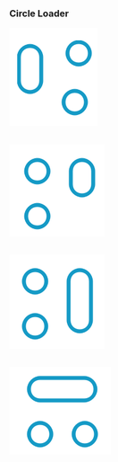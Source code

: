 ### Circle Loader

![img_1](image/img_1.png)
##
![img_2](image/img_2.png)
##
![img_3](image/img_3.png)
##
![img_4](image/img_4.png)
